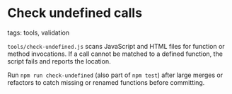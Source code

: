 # Check undefined calls

tags: tools, validation

`tools/check-undefined.js` scans JavaScript and HTML files for function or method invocations. If a call cannot be matched to a defined function, the script fails and reports the location.

Run `npm run check-undefined` (also part of `npm test`) after large merges or refactors to catch missing or renamed functions before committing.
